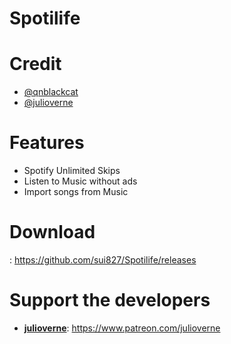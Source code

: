 # Spotilife

# Credit

* [@qnblackcat](https://github.com/qnblackcat)
* [@julioverne](https://github.com/julioverne)

# Features

* Spotify Unlimited Skips
* Listen to Music without ads
* Import songs from Music

# Download

: https://github.com/sui827/Spotilife/releases

# Support the developers
- [**julioverne**](https://twitter.com/ijulioverne): https://www.patreon.com/julioverne
